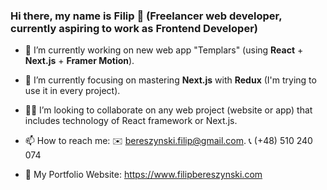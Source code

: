 ### Hi there, my name is Filip 👋 (Freelancer web developer, currently aspiring to work as Frontend Developer)


 - 🔭 I’m currently working on new web app "Templars" (using **React** + **Next.js** + **Framer Motion**).

- 🌱 I’m currently focusing on mastering **Next.js** with **Redux** (I'm trying to use it in every project).

- 🙋‍♂️ I’m looking to collaborate on any web project (website or app) that includes technology of React framework or Next.js.

- 📫 How to reach me:
      ✉️ bereszynski.filip@gmail.com.
      📞 (+48) 510 240 074

- 📌 My Portfolio Website: https://www.filipbereszynski.com
